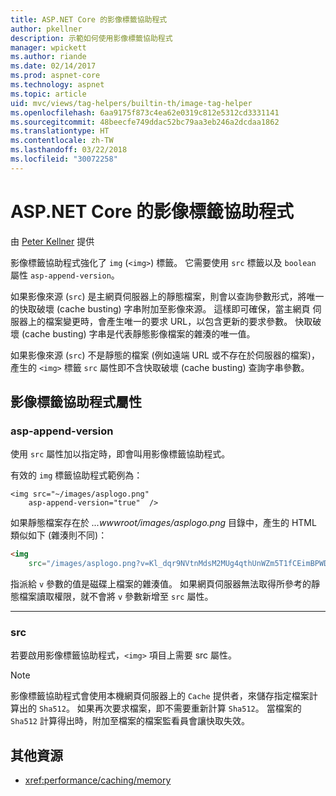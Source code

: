 ```yaml
---
title: ASP.NET Core 的影像標籤協助程式
author: pkellner
description: 示範如何使用影像標籤協助程式
manager: wpickett
ms.author: riande
ms.date: 02/14/2017
ms.prod: aspnet-core
ms.technology: aspnet
ms.topic: article
uid: mvc/views/tag-helpers/builtin-th/image-tag-helper
ms.openlocfilehash: 6aa9175f873c4ea62e0319c812e5312cd3331141
ms.sourcegitcommit: 48beecfe749ddac52bc79aa3eb246a2dcdaa1862
ms.translationtype: HT
ms.contentlocale: zh-TW
ms.lasthandoff: 03/22/2018
ms.locfileid: "30072258"
---
```

# <a name="image-tag-helper-in-aspnet-core"></a>ASP.NET Core 的影像標籤協助程式

由 [Peter Kellner](http://peterkellner.net) 提供 

影像標籤協助程式強化了 `img` (`<img>`) 標籤。 它需要使用 `src` 標籤以及 `boolean` 屬性 `asp-append-version`。

如果影像來源 (`src`) 是主網頁伺服器上的靜態檔案，則會以查詢參數形式，將唯一的快取破壞 (cache busting) 字串附加至影像來源。 這樣即可確保，當主網頁 伺服器上的檔案變更時，會產生唯一的要求 URL，以包含更新的要求參數。 快取破壞 (cache busting) 字串是代表靜態影像檔案的雜湊的唯一值。

如果影像來源 (`src`) 不是靜態的檔案 (例如遠端 URL 或不存在於伺服器的檔案)，產生的 `<img>` 標籤 `src` 屬性即不含快取破壞 (cache busting) 查詢字串參數。

## <a name="image-tag-helper-attributes"></a>影像標籤協助程式屬性


### <a name="asp-append-version"></a>asp-append-version

使用 `src` 屬性加以指定時，即會叫用影像標籤協助程式。

有效的 `img` 標籤協助程式範例為：

```cshtml
<img src="~/images/asplogo.png" 
    asp-append-version="true"  />
```

如果靜態檔案存在於 *...wwwroot/images/asplogo.png* 目錄中，產生的 HTML 類似如下 (雜湊則不同)：

```html
<img 
    src="/images/asplogo.png?v=Kl_dqr9NVtnMdsM2MUg4qthUnWZm5T1fCEimBPWDNgM"/>
```

指派給 `v` 參數的值是磁碟上檔案的雜湊值。 如果網頁伺服器無法取得所參考的靜態檔案讀取權限，就不會將 `v` 參數新增至 `src` 屬性。

- - -

### <a name="src"></a>src

若要啟用影像標籤協助程式，`<img>` 項目上需要 src 屬性。 

> [!NOTE]
> 影像標籤協助程式會使用本機網頁伺服器上的 `Cache` 提供者，來儲存指定檔案計算出的 `Sha512`。 如果再次要求檔案，即不需要重新計算 `Sha512`。 當檔案的 `Sha512` 計算得出時，附加至檔案的檔案監看員會讓快取失效。

## <a name="additional-resources"></a>其他資源

* <xref:performance/caching/memory>
